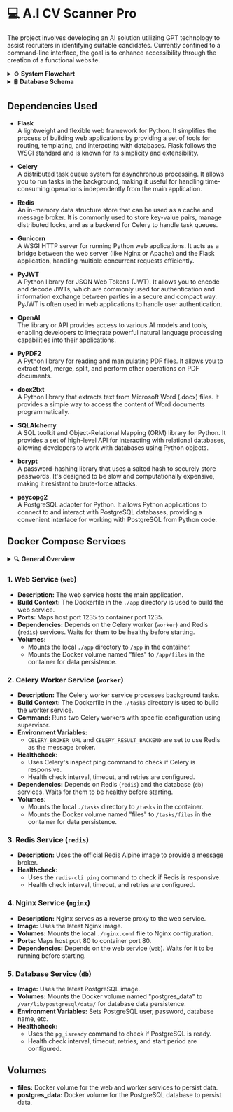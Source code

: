 # 💻 A.I CV Scanner Pro

The project involves developing an AI solution utilizing GPT technology to assist recruiters in identifying suitable candidates. Currently confined to a command-line interface, the goal is to enhance accessibility through the creation of a functional website.

<details>
  <summary>⚙️ <strong>System Flowchart</strong></summary>
  <br>
  <img src="images/system_flowchart.png">
</details>

<details>
  <summary>🛢️ <strong>Database Schema</strong></summary>
  <br>
  <img src="images/database_schema.png">
</details>

## Dependencies Used
- **Flask**<br>
  A lightweight and flexible web framework for Python. It simplifies the process of building web applications by providing a set of tools for routing, templating, and interacting with databases. Flask follows the WSGI standard and is known for its simplicity and extensibility.
  
- **Celery**<br>
  A distributed task queue system for asynchronous processing. It allows you to run tasks in the background, making it useful for handling time-consuming operations independently from the main application.
- **Redis**<br>
  An in-memory data structure store that can be used as a cache and message broker. It is commonly used to store key-value pairs, manage distributed locks, and as a backend for Celery to handle task queues.
  
- **Gunicorn**<br>
A WSGI HTTP server for running Python web applications. It acts as a bridge between the web server (like Nginx or Apache) and the Flask application, handling multiple concurrent requests efficiently.

- **PyJWT**<br>
  A Python library for JSON Web Tokens (JWT). It allows you to encode and decode JWTs, which are commonly used for authentication and information exchange between parties in a secure and compact way. PyJWT is often used in web applications to handle user authentication.
  
- **OpenAI**<br>
  The library or API provides access to various AI models and tools, enabling developers to integrate powerful natural language processing capabilities into their applications.

- **PyPDF2**<br>
  A Python library for reading and manipulating PDF files. It allows you to extract text, merge, split, and perform other operations on PDF documents.

- **docx2txt**<br>
A Python library that extracts text from Microsoft Word (.docx) files. It provides a simple way to access the content of Word documents programmatically.

- **SQLAlchemy**<br>
  A SQL toolkit and Object-Relational Mapping (ORM) library for Python. It provides a set of high-level API for interacting with relational databases, allowing developers to work with databases using Python objects.

- **bcrypt**<br>
A password-hashing library that uses a salted hash to securely store passwords. It's designed to be slow and computationally expensive, making it resistant to brute-force attacks.

- **psycopg2**<br>
  A PostgreSQL adapter for Python. It allows Python applications to connect to and interact with PostgreSQL databases, providing a convenient interface for working with PostgreSQL from Python code.

## Docker Compose Services

<details>
  <summary>🔍 <strong>General Overview</strong></summary>
  <br>
  <img src="images/general_overview.png">
  <img src="images/docker_general_overview.png">
</details>

### 1. Web Service (`web`)
- **Description:** The web service hosts the main application.
- **Build Context:** The Dockerfile in the `./app` directory is used to build the web service.
- **Ports:** Maps host port 1235 to container port 1235.
- **Dependencies:** Depends on the Celery worker (`worker`) and Redis (`redis`) services. Waits for them to be healthy before starting.
- **Volumes:**
  - Mounts the local `./app` directory to `/app` in the container.
  - Mounts the Docker volume named "files" to `/app/files` in the container for data persistence.

### 2. Celery Worker Service (`worker`)
- **Description:** The Celery worker service processes background tasks.
- **Build Context:** The Dockerfile in the `./tasks` directory is used to build the worker service.
- **Command:** Runs two Celery workers with specific configuration using supervisor.
- **Environment Variables:**
  - `CELERY_BROKER_URL` and `CELERY_RESULT_BACKEND` are set to use Redis as the message broker.
- **Healthcheck:**
  - Uses Celery's inspect ping command to check if Celery is responsive.
  - Health check interval, timeout, and retries are configured.
- **Dependencies:** Depends on Redis (`redis`) and the database (`db`) services. Waits for them to be healthy before starting.
- **Volumes:**
  - Mounts the local `./tasks` directory to `/tasks` in the container.
  - Mounts the Docker volume named "files" to `/tasks/files` in the container for data persistence.

### 3. Redis Service (`redis`)
- **Description:** Uses the official Redis Alpine image to provide a message broker.
- **Healthcheck:**
  - Uses the `redis-cli ping` command to check if Redis is responsive.
  - Health check interval, timeout, and retries are configured.

### 4. Nginx Service (`nginx`)
- **Description:** Nginx serves as a reverse proxy to the web service.
- **Image:** Uses the latest Nginx image.
- **Volumes:** Mounts the local `./nginx.conf` file to Nginx configuration.
- **Ports:** Maps host port 80 to container port 80.
- **Dependencies:** Depends on the web service (`web`). Waits for it to be running before starting.

### 5. Database Service (`db`)
- **Image:** Uses the latest PostgreSQL image.
- **Volumes:** Mounts the Docker volume named "postgres_data" to `/var/lib/postgresql/data/` for database data persistence.
- **Environment Variables:** Sets PostgreSQL user, password, database name, etc.
- **Healthcheck:**
  - Uses the `pg_isready` command to check if PostgreSQL is ready.
  - Health check interval, timeout, retries, and start period are configured.

## Volumes
- **files:** Docker volume for the web and worker services to persist data.
- **postgres_data:** Docker volume for the PostgreSQL database to persist data.
